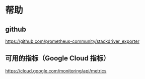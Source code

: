 # 帮助

## github
https://github.com/prometheus-community/stackdriver_exporter

## 可用的指标（Google Cloud 指标）
https://cloud.google.com/monitoring/api/metrics

